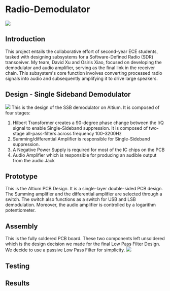 # Radio-Demodulator
![](https://github.com/dagsion/RadioHardware-Demodulator/blob/main/IMG_0835.JPG)

## Introduction
This project entails the collaborative effort of second-year ECE students, tasked with designing subsystems for a Software-Defined Radio (SDR) transceiver. My team, David Xu and Osiris Xiao, focused on developing the demodulator and audio amplifier, serving as the final link in the receiver chain. This subsystem's core function involves converting processed radio signals into audio and subsequently amplifying it to drive large speakers.

## Design - Single Sideband Demodulator
![](https://github.com/dagsion/RadioHardware-Demodulator/blob/main/Design.png)
This is the design of the SSB demodulator on Altium. It is composed of four stages:
1. Hilbert Transformer creates a 90-degree phase change between the I/Q signal to enable Single-Sideband suppression. It is composed of two-stage all-pass-filters across frequency 100-3200Hz
2. Summing/differential Amplifier is responsible for Single-Sideband suppression.
3. A Negative Power Supply is required for most of the IC chips on the PCB
4. Audio Amplifier which is responsible for producing an audible output from the audio Jack
## Prototype
This is the Altium PCB Design. It is a single-layer double-sided PCB design. The Summing amplifier and the differential amplifier are selected through a switch. The switch also functions as a switch for USB and LSB demodulation. Moreover, the audio amplifier is controlled by a logarithm potentiometer.

## Assembly
This is the fully soldered PCB board. These two components left unsoldered which is the design decision we made for the final Low Pass Filter Design. We decide to use a passive Low Pass Filter for simplicity.
![](https://github.com/dagsion/RadioHardware-Demodulator/blob/main/Assembly.JPG)
## Testing

## Results

